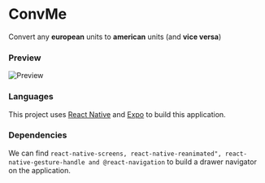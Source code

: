 # ConvMe

Convert any __european__ units to __american__ units (and __vice versa__)

### Preview
![Preview](https://media3.giphy.com/media/ITrvPxybgfcSUdhSa9/giphy.gif)

### Languages

This project uses [React Native](https://reactnative.dev) and [Expo](https://expo.dev) to build this application.

### Dependencies

We can find `react-native-screens, react-native-reanimated", react-native-gesture-handle and @react-navigation`
to build a drawer navigator on the application.

